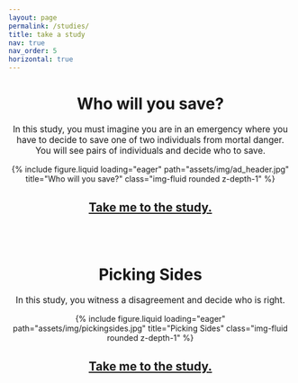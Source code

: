 ```yaml
---
layout: page
permalink: /studies/
title: take a study
nav: true
nav_order: 5
horizontal: true
---
```


<h1 style="text-align: center;"><b>Who will you save?</b></h1>

<div class="row justify-content-center" style="max-width: 800px; margin: 0 auto;">
    <div class="col-12">
        <p style="font-size: 1.1em; text-align: center;">
            In this study, you must imagine you are in an emergency where you have to decide to save one of two individuals from mortal danger. You will see pairs of individuals and decide who to save.
        </p>
    </div>
</div>

<div class="row justify-content-center">
    <div class="col-sm" style="max-width: 600px; width: 100%; text-align: center;">
        {% include figure.liquid loading="eager" path="assets/img/ad_header.jpg" title="Who will you save?" class="img-fluid rounded z-depth-1" %}
        <h2><a href="https://mscilab.com/studies/1/">Take me to the study.</a></h2>
    </div>
</div>
<br><br>
<h1 style="text-align: center;"><b>Picking Sides</b></h1>

<div class="row justify-content-center" style="max-width: 800px; margin: 0 auto;">
    <div class="col-12">
        <p style="font-size: 1.1em; text-align: center;">
            In this study, you witness a disagreement and decide who is right.
        </p>
    </div>
</div>

<div class="row justify-content-center">
    <div class="col-sm" style="max-width: 600px; width: 100%; text-align: center;">
        {% include figure.liquid loading="eager" path="assets/img/pickingsides.jpg" title="Picking Sides" class="img-fluid rounded z-depth-1" %}
        <h2><a href="https://mscilab.com/studies/2/">Take me to the study.</a></h2>
    </div>
</div>

